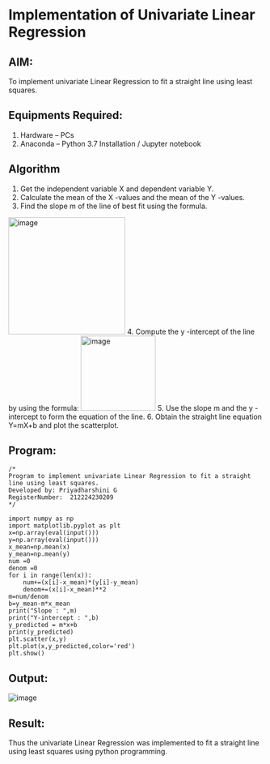 # Implementation of Univariate Linear Regression

## AIM:
To implement univariate Linear Regression to fit a straight line using least squares.


## Equipments Required:
1. Hardware – PCs
2. Anaconda – Python 3.7 Installation / Jupyter notebook


## Algorithm
1. Get the independent variable X and dependent variable Y.
2. Calculate the mean of the X -values and the mean of the Y -values.
3. Find the slope m of the line of best fit using the formula. 
<img width="231" alt="image" src="https://user-images.githubusercontent.com/93026020/192078527-b3b5ee3e-992f-46c4-865b-3b7ce4ac54ad.png">
4. Compute the y -intercept of the line by using the formula:
<img width="148" alt="image" src="https://user-images.githubusercontent.com/93026020/192078545-79d70b90-7e9d-4b85-9f8b-9d7548a4c5a4.png">
5. Use the slope m and the y -intercept to form the equation of the line.
6. Obtain the straight line equation Y=mX+b and plot the scatterplot.



## Program:

```
/*
Program to implement univariate Linear Regression to fit a straight line using least squares.
Developed by: Priyadharshini G
RegisterNumber:  212224230209
*/
```


```
import numpy as np
import matplotlib.pyplot as plt
x=np.array(eval(input()))
y=np.array(eval(input()))
x_mean=np.mean(x)
y_mean=np.mean(y)
num =0
denom =0
for i in range(len(x)):
    num+=(x[i]-x_mean)*(y[i]-y_mean)
    denom+=(x[i]-x_mean)**2
m=num/denom
b=y_mean-m*x_mean
print("Slope : ",m)
print("Y-intercept : ",b)
y_predicted = m*x+b
print(y_predicted)
plt.scatter(x,y)
plt.plot(x,y_predicted,color='red')
plt.show()

```


## Output:
![image](https://github.com/user-attachments/assets/8738d5ff-e005-46d7-b0d8-ddf4ff035c9b)



## Result:
Thus the univariate Linear Regression was implemented to fit a straight line using least squares using python programming.
